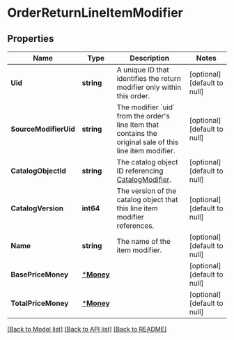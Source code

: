 # OrderReturnLineItemModifier

## Properties

 Name                  | Type                   | Description                                                                                                              | Notes                        
-----------------------|------------------------|--------------------------------------------------------------------------------------------------------------------------|------------------------------
 **Uid**               | **string**             | A unique ID that identifies the return modifier only within this order.                                                  | [optional] [default to null] 
 **SourceModifierUid** | **string**             | The modifier &#x60;uid&#x60; from the order&#x27;s line item that contains the original sale of this line item modifier. | [optional] [default to null] 
 **CatalogObjectId**   | **string**             | The catalog object ID referencing [CatalogModifier](entity:CatalogModifier).                                             | [optional] [default to null] 
 **CatalogVersion**    | **int64**              | The version of the catalog object that this line item modifier references.                                               | [optional] [default to null] 
 **Name**              | **string**             | The name of the item modifier.                                                                                           | [optional] [default to null] 
 **BasePriceMoney**    | [***Money**](Money.md) |                                                                                                                          | [optional] [default to null] 
 **TotalPriceMoney**   | [***Money**](Money.md) |                                                                                                                          | [optional] [default to null] 

[[Back to Model list]](../README.md#documentation-for-models) [[Back to API list]](../README.md#documentation-for-api-endpoints) [[Back to README]](../README.md)

